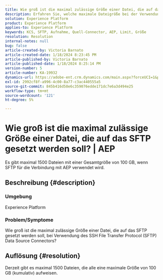 ```yaml
---
title: Wie groß ist die maximal zulässige Größe einer Datei, die auf das SFTP gesetzt werden soll? | AEP
description: Erfahren Sie, welche maximale Dateigröße bei der Verwendung von SFTP zur Verbindung mit AEP gilt.
solution: Experience Platform
product: Experience Platform
applies-to: Experience Platform
keywords: KCS, SFTP, Aufnahme, Quell-Connector, AEP, Limit, Größe
resolution: Resolution
internal-notes: null
bug: false
article-created-by: Victoria Barnato
article-created-date: 1/18/2024 8:23:45 PM
article-published-by: Victoria Barnato
article-published-date: 1/18/2024 8:25:14 PM
version-number: 5
article-number: KA-19932
dynamics-url: https://adobe-ent.crm.dynamics.com/main.aspx?forceUCI=1&pagetype=entityrecord&etn=knowledgearticle&id=10a28a75-3fb6-ee11-a569-6045bd006b25
exl-id: 2992cf8f-a996-4c00-8a77-c3ac440555a5
source-git-commit: 845b416d58e6c359076edde171dc7e6a3d494e25
workflow-type: tm+mt
source-wordcount: '121'
ht-degree: 5%

---
```


# Wie groß ist die maximal zulässige Größe einer Datei, die auf das SFTP gesetzt werden soll? | AEP


Es gibt maximal 1500 Dateien mit einer Gesamtgröße von 100 GB, wenn SFTP für die Verbindung mit AEP verwendet wird.

## Beschreibung {#description}


### <b>Umgebung</b>

Experience Platform



### <b>Problem/Symptome</b>

Wie groß ist die maximal zulässige Größe einer Datei, die auf das SFTP gesetzt werden soll, bei Verwendung des SSH File Transfer Protocol (SFTP) Data Source Connectors?


## Auflösung {#resolution}

Derzeit gibt es maximal 1500 Dateien, die alle eine maximale Größe von 100 GB (kumulativ) aufweisen.

